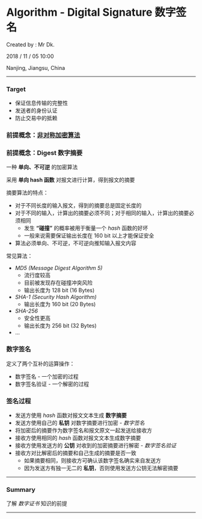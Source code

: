 # Algorithm - Digital Signature 数字签名

Created by : Mr Dk.

2018 / 11 / 05 10:00

Nanjing, Jiangsu, China

---

### Target

* 保证信息传输的完整性
* 发送者的身份认证
* 防止交易中的抵赖

### 前提概念：[非对称加密算法](https://github.com/mrdrivingduck/notes/blob/master/Algorithm/Algorithm%20Symmetric%26Asymmetric%20Encryption.md)

### 前提概念：Digest 数字摘要

一种 __单向、不可逆__ 的加密算法

采用 __单向 hash 函数__ 对报文进行计算，得到报文的摘要

摘要算法的特点：

* 对于不同长度的输入报文，得到的摘要总是固定长度的
* 对于不同的输入，计算出的摘要必须不同；对于相同的输入，计算出的摘要必须相同
  * 发生 __“碰撞”__ 的概率被用于衡量一个 _hash_ 函数的好坏
  * 一般来说需要保证输出长度在 160 bit 以上才能保证安全
* 算法必须单向、不可逆，不可逆向推知输入报文内容

常见算法：

* _MD5 (Message Digest Algorithm 5)_
  * 流行度较高
  * 目前被发现存在碰撞冲突风险
  * 输出长度为 128 bit (16 Bytes)
* _SHA-1 (Security Hash Algorithm)_
  * 输出长度为 160 bit (20 Bytes)
* _SHA-256_
  * 安全性更高
  * 输出长度为 256 bit (32 Bytes)
* ...

### 数字签名

定义了两个互补的运算操作：

* 数字签名 - 一个加密的过程
* 数字签名验证 - 一个解密的过程

### 签名过程

* 发送方使用 _hash_ 函数对报文文本生成 __数字摘要__
* 发送方使用自己的 __私钥__ 对数字摘要进行加密 - _数字签名_
* 将加密后的摘要作为数字签名和报文原文一起发送给接收方
* 接收方使用相同的 _hash_ 函数对报文文本生成数字摘要
* 接收方使用发送方的 __公钥__ 对收到的加密摘要进行解密 - _数字签名验证_
* 接收方对比解密后的摘要和自己生成的摘要是否一致
  * 如果摘要相同，则接收方可确认该数字签名确实来自发送方
  * 因为发送方有独一无二的 __私钥__，否则使用发送方公钥无法解密摘要

---

### Summary

了解 _数字证书_ 知识的前提

---


